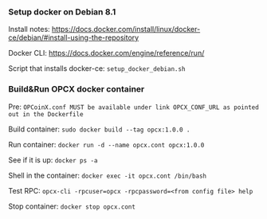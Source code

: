 ### Setup docker on Debian 8.1

Install notes: https://docs.docker.com/install/linux/docker-ce/debian/#install-using-the-repository

Docker CLI: https://docs.docker.com/engine/reference/run/

Script that installs docker-ce: `setup_docker_debian.sh`

### Build&Run OPCX docker container

Pre: `OPCoinX.conf MUST be available under link OPCX_CONF_URL as pointed out in the Dockerfile`

Build container: `sudo docker build --tag opcx:1.0.0 .`

Run container: `docker run -d --name opcx.cont opcx:1.0.0`

See if it is up: `docker ps -a`

Shell in the container: `docker exec -it opcx.cont /bin/bash`

Test RPC: `opcx-cli -rpcuser=opcx -rpcpassword=<from config file> help`

Stop container: `docker stop opcx.cont`
